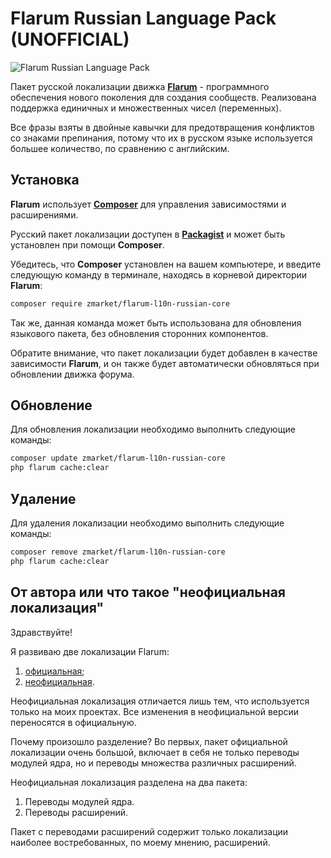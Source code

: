 # Flarum Russian Language Pack (UNOFFICIAL)

![Flarum Russian Language Pack](https://upload.wikimedia.org/wikipedia/commons/thumb/9/94/Flag-map_of_Russia.svg/2560px-Flag-map_of_Russia.svg.png)

Пакет русской локализации движка [**Flarum**](https://flarum.org/) - программного обеспечения нового поколения для создания сообществ. Реализована поддержка единичных и множественных чисел (переменных).

Все фразы взяты в двойные кавычки для предотвращения конфликтов со знаками препинания, потому что их в русском языке используется большее количество, по сравнению с английским.

## Установка

**Flarum** использует [**Composer**](https://getcomposer.org/) для управления зависимостями и расширениями.

Русский пакет локализации доступен в [**Packagist**](https://packagist.org/packages/zmarket/flarum-l10n-russian-core) и может быть установлен при помощи **Composer**.

Убедитесь, что **Composer** установлен на вашем компьютере, и введите следующую команду в терминале, находясь в корневой директории **Flarum**:

```sh
composer require zmarket/flarum-l10n-russian-core
```

Так же, данная команда может быть использована для обновления языкового пакета, без обновления сторонних компонентов.

Обратите внимание, что пакет локализации будет добавлен в качестве зависимости **Flarum**, и он также будет автоматически обновляться при обновлении движка форума.

## Обновление

Для обновления локализации необходимо выполнить следующие команды:

```sh
composer update zmarket/flarum-l10n-russian-core
php flarum cache:clear
```

## Удаление

Для удаления локализации необходимо выполнить следующие команды:

```sh
composer remove zmarket/flarum-l10n-russian-core
php flarum cache:clear
```

## От автора или что такое "неофициальная локализация"

Здравствуйте!

Я развиваю две локализации Flarum:

1. [официальная](https://github.com/flarum-lang/russian);
2. [неофициальная](https://github.com/zbox/flarum-l10n-russian-core).

Неофициальная локализация отличается лишь тем, что используется только на моих проектах. Все изменения в неофициальной версии переносятся в официальную.

Почему произошло разделение? Во первых, пакет официальной локализации очень большой, включает в себя не только переводы модулей ядра, но и переводы множества различных расширений.

Неофициальная локализация разделена на два пакета:

1. Переводы модулей ядра.
2. Переводы расширений.

Пакет с переводами расширений содержит только локализации наиболее востребованных, по моему мнению, расширений.
